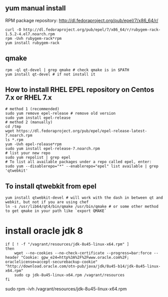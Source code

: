 yum manual install
---
RPM package repository: http://dl.fedoraproject.org/pub/epel/7/x86_64/r/
```shell
curl -O http://dl.fedoraproject.org/pub/epel/7/x86_64/r/rubygem-rack-1.5.2-4.el7.noarch.rpm
rpm -Uvh rubygem-rack*rpm
yum install rubygem-rack
```
qmake
---
```
rpm -ql qt-devel | grep qmake # check qmake is in $PATH
yum install qt-devel # if not install it
```
How to install RHEL EPEL repository on Centos 7.x or RHEL 7.x
---
```shell
# method 1 (recommended)
sudo yum remove epel-release # remove old version
sudo yum install epel-release
# method 2 (manually)
cd /tmp
wget https://dl.fedoraproject.org/pub/epel/epel-release-latest-7.noarch.rpm
ls *.rpm
yum -Uvh epel-release*rpm
sudo yum install epel-release-7.noarch.rpm
# list your new repo
sudo yum repolist | grep epel
# To list all available packages under a repo called epel, enter:
sudo yum --disablerepo="*" --enablerepo="epel" list available | grep 'qtwebkit'
```
To install qtwebkit from epel
---
```shell
yum install qtwebkit-devel # will work with the dash in between qt and webkit, but not if you are using chef
ln -s /usr/lib64/qt4/bin/qmake /usr/bin/qmake # or some other method to get qmake in your path like `export QMAKE`
```

# install oracle jdk 8
```
if [ ! -f "/vagrant/resources/jdk-8u45-linux-x64.rpm" ]
then
	wget --no-cookies --no-check-certificate --progress=bar:force --header "Cookie: gpw_e24=http%3A%2F%2Fwww.oracle.com%2F; oraclelicense=accept-securebackup-cookie" "http://download.oracle.com/otn-pub/java/jdk/8u45-b14/jdk-8u45-linux-x64.rpm"
	sudo cp jdk-8u45-linux-x64.rpm /vagrant/resources
fi
```

sudo rpm -ivh /vagrant/resources/jdk-8u45-linux-x64.rpm
